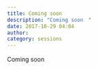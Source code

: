 ```yaml
---
title: Coming soon　
description: "Coming soon　"
date: 2017-10-29 04:04
author: 
category: sessions
---
```

Coming soon　